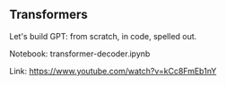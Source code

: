 ## Transformers

Let's build GPT: from scratch, in code, spelled out.

Notebook: transformer-decoder.ipynb

Link: https://www.youtube.com/watch?v=kCc8FmEb1nY